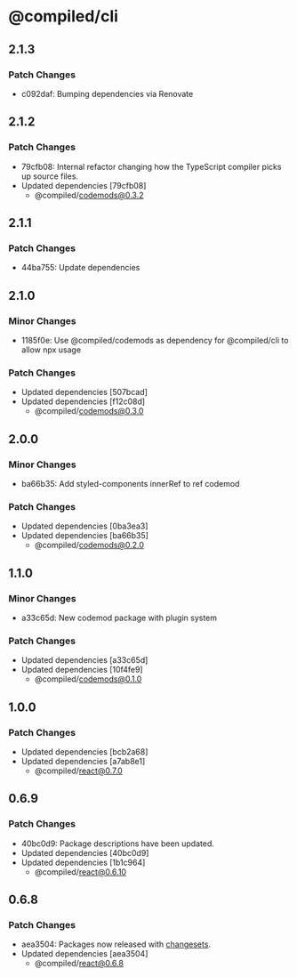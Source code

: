 # @compiled/cli

## 2.1.3

### Patch Changes

- c092daf: Bumping dependencies via Renovate

## 2.1.2

### Patch Changes

- 79cfb08: Internal refactor changing how the TypeScript compiler picks up source files.
- Updated dependencies [79cfb08]
  - @compiled/codemods@0.3.2

## 2.1.1

### Patch Changes

- 44ba755: Update dependencies

## 2.1.0

### Minor Changes

- 1185f0e: Use @compiled/codemods as dependency for @compiled/cli to allow npx usage

### Patch Changes

- Updated dependencies [507bcad]
- Updated dependencies [f12c08d]
  - @compiled/codemods@0.3.0

## 2.0.0

### Minor Changes

- ba66b35: Add styled-components innerRef to ref codemod

### Patch Changes

- Updated dependencies [0ba3ea3]
- Updated dependencies [ba66b35]
  - @compiled/codemods@0.2.0

## 1.1.0

### Minor Changes

- a33c65d: New codemod package with plugin system

### Patch Changes

- Updated dependencies [a33c65d]
- Updated dependencies [10f4fe9]
  - @compiled/codemods@0.1.0

## 1.0.0

### Patch Changes

- Updated dependencies [bcb2a68]
- Updated dependencies [a7ab8e1]
  - @compiled/react@0.7.0

## 0.6.9

### Patch Changes

- 40bc0d9: Package descriptions have been updated.
- Updated dependencies [40bc0d9]
- Updated dependencies [1b1c964]
  - @compiled/react@0.6.10

## 0.6.8

### Patch Changes

- aea3504: Packages now released with [changesets](https://github.com/atlassian/changesets).
- Updated dependencies [aea3504]
  - @compiled/react@0.6.8
